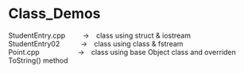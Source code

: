 # Class_Demos
StudentEntry.cpp&ensp;&ensp;&ensp;&ensp;&ensp;->&ensp;&ensp;class using struct & iostream<br />
StudentEntry02&ensp;&ensp;&ensp;&ensp;&ensp;&ensp;->&ensp;&ensp;class using class & fstream<br />
Point.cpp&ensp;&ensp;&ensp;&ensp;&ensp;&ensp;&ensp;&ensp;&ensp;&ensp;&ensp;->&ensp;&ensp;class using base Object class and overriden ToString() method<br />
